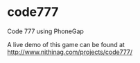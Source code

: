 code777
=======

Code 777 using PhoneGap

A live demo of this game can be found at http://www.nithinag.com/projects/code777/